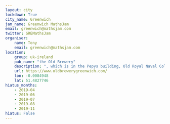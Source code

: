 ```yaml
---
layout: city                                           
lockdown: True
city_name: Greenwich                                                               
jam_name: Greenwich MathsJam
email: greenwich@mathsjam.com
twitter: GREMathsJam
organiser:
    name: Tony
    email: greenwich@mathsjam.com
location:
    group: uk-ireland
    pub_name: "the Old Brewery"
    description: ", which is in the Pepys building, Old Royal Naval College"
    url: https://www.oldbrewerygreenwich.com/
    lon: -0.0084948
    lat: 51.4827746
hiatus_months:
    - 2019-04
    - 2019-06
    - 2019-07
    - 2019-08
    - 2019-11
hiatus: False
---
```


